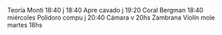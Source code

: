 Teoría Monti 18:40 j 18:40
Apre cavado j 19:20
Coral Bergman 18:40 miércoles
Polidoro compu j 20:40
Cámara v 20hs Zambrana
Violín mole martes 18hs
